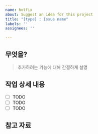 ```yaml
---
name: hotfix
about: Suggest an idea for this project
title: "[type] : Issue name"
labels: ''
assignees: ''

---
```


## 무엇을?
> 추가하려는 기능에 대해 간결하게 설명

## 작업 상세 내용

- [ ] TODO
- [ ] TODO
- [ ] TODO

## 참고 자료
